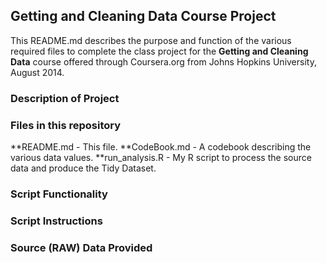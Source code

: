 ## Getting and Cleaning Data Course Project ##

This README.md describes the purpose and function of the various required 
files to complete the class project for the **Getting and Cleaning Data**
course offered through Coursera.org from Johns Hopkins University, August 2014.


### Description of Project ###


### Files in this repository ###
**README.md - This file.
**CodeBook.md - A codebook describing the various data values.
**run_analysis.R - My R script to process the source data and produce the
Tidy Dataset.


### Script Functionality ###


### Script Instructions ###


### Source (RAW) Data Provided ###



